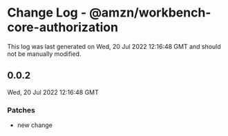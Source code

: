 # Change Log - @amzn/workbench-core-authorization

This log was last generated on Wed, 20 Jul 2022 12:16:48 GMT and should not be manually modified.

## 0.0.2
Wed, 20 Jul 2022 12:16:48 GMT

### Patches

- new change

